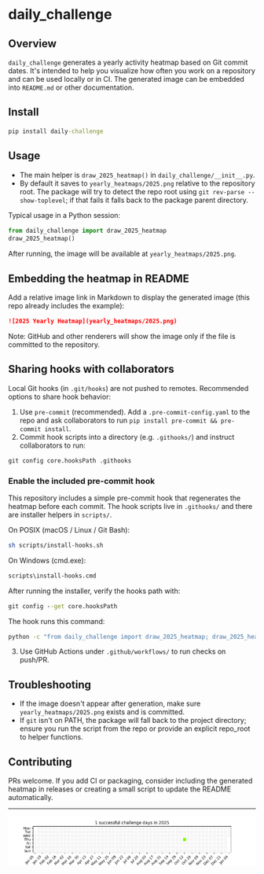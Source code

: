 # daily_challenge

## Overview

`daily_challenge` generates a yearly activity heatmap based on Git commit dates. It's intended to help you visualize how often you work on a repository and can be used locally or in CI. The generated image can be embedded into `README.md` or other documentation.

## Install

```cmd
pip install daily-challenge
```

## Usage

- The main helper is `draw_2025_heatmap()` in `daily_challenge/__init__.py`.
- By default it saves to `yearly_heatmaps/2025.png` relative to the repository root. The package will try to detect the repo root using `git rev-parse --show-toplevel`; if that fails it falls back to the package parent directory.

Typical usage in a Python session:

```python
from daily_challenge import draw_2025_heatmap
draw_2025_heatmap()
```

After running, the image will be available at `yearly_heatmaps/2025.png`.

## Embedding the heatmap in README

Add a relative image link in Markdown to display the generated image (this repo already includes the example):

```markdown
![2025 Yearly Heatmap](yearly_heatmaps/2025.png)
```

Note: GitHub and other renderers will show the image only if the file is committed to the repository.

## Sharing hooks with collaborators

Local Git hooks (in `.git/hooks`) are not pushed to remotes. Recommended options to share hook behavior:

1. Use `pre-commit` (recommended). Add a `.pre-commit-config.yaml` to the repo and ask collaborators to run `pip install pre-commit && pre-commit install`.
2. Commit hook scripts into a directory (e.g. `.githooks/`) and instruct collaborators to run:

```cmd
git config core.hooksPath .githooks
```

### Enable the included pre-commit hook

This repository includes a simple pre-commit hook that regenerates the heatmap before each commit. The hook scripts live in `.githooks/` and there are installer helpers in `scripts/`.

On POSIX (macOS / Linux / Git Bash):

```sh
sh scripts/install-hooks.sh
```

On Windows (cmd.exe):

```cmd
scripts\install-hooks.cmd
```

After running the installer, verify the hooks path with:

```cmd
git config --get core.hooksPath
```

The hook runs this command:

```cmd
python -c "from daily_challenge import draw_2025_heatmap; draw_2025_heatmap()"
```


3. Use GitHub Actions under `.github/workflows/` to run checks on push/PR.

## Troubleshooting

- If the image doesn't appear after generation, make sure `yearly_heatmaps/2025.png` exists and is committed.
- If `git` isn't on PATH, the package will fall back to the project directory; ensure you run the script from the repo or provide an explicit repo_root to helper functions.

## Contributing

PRs welcome. If you add CI or packaging, consider including the generated heatmap in releases or creating a small script to update the README automatically.

---

![2025 Yearly Heatmap](yearly_heatmaps/2025.png)


